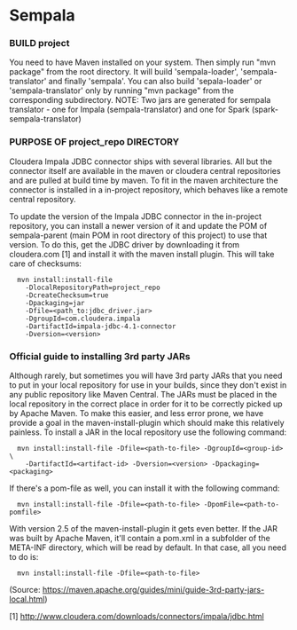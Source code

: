 # Sempala

### BUILD project
You need to have Maven installed on your system.
Then simply run "mvn package" from the root directory.
It will build 'sempala-loader', 'sempala-translator' and finally 'sempala'.
You can also build 'sepala-loader' or 'sempala-translator' only by
running "mvn package" from the corresponding subdirectory.
NOTE: Two jars are generated for sempala translator - one for Impala (sempala-translator) 
and one for Spark (spark-sempala-translator)


### PURPOSE OF project_repo DIRECTORY

Cloudera Impala JDBC connector ships with several libraries. All but the 
connector itself are available in the maven or cloudera central repositories
and are pulled at build time by maven. To fit in the maven architecture the
connector is installed in a in-project repository, which behaves like a remote 
central repository.

To update the version of the Impala JDBC connector in the in-project repository,
you can install a newer version of it and update the POM of sempala-parent
(main POM in root directory of this project) to use that version.
To do this, get the JDBC driver by downloading it from cloudera.com [1]
and install it with the maven install plugin. This will take care of checksums:

```
  mvn install:install-file
    -DlocalRepositoryPath=project_repo
    -DcreateChecksum=true
    -Dpackaging=jar
    -Dfile=<path_to:jdbc_driver.jar>
    -DgroupId=com.cloudera.impala
    -DartifactId=impala-jdbc-4.1-connector
    -Dversion=<version>
```


### Official guide to installing 3rd party JARs

Although rarely, but sometimes you will have 3rd party JARs that you need to put
in your local repository for use in your builds, since they don't exist in any
public repository like Maven Central. The JARs must be placed in the local
repository in the correct place in order for it to be correctly picked up by
Apache Maven. To make this easier, and less error prone, we have provide a goal
in the maven-install-plugin which should make this relatively painless. To
install a JAR in the local repository use the following command:

```
  mvn install:install-file -Dfile=<path-to-file> -DgroupId=<group-id> \
    -DartifactId=<artifact-id> -Dversion=<version> -Dpackaging=<packaging>
```

If there's a pom-file as well, you can install it with the following command:

```
  mvn install:install-file -Dfile=<path-to-file> -DpomFile=<path-to-pomfile>
```

With version 2.5 of the maven-install-plugin it gets even better. If the JAR was
built by Apache Maven, it'll contain a pom.xml in a subfolder of the META-INF
directory, which will be read by default. In that case, all you need to do is:

```
  mvn install:install-file -Dfile=<path-to-file>
```

(Source: https://maven.apache.org/guides/mini/guide-3rd-party-jars-local.html)



[1] http://www.cloudera.com/downloads/connectors/impala/jdbc.html
